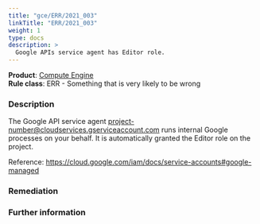 ```yaml
---
title: "gce/ERR/2021_003"
linkTitle: "ERR/2021_003"
weight: 1
type: docs
description: >
  Google APIs service agent has Editor role.
---
```


**Product**: [Compute Engine](https://cloud.google.com/compute)\
**Rule class**: ERR - Something that is very likely to be wrong

### Description


The Google API service agent project-number@cloudservices.gserviceaccount.com
runs internal Google processes on your behalf. It is automatically granted the
Editor role on the project.

Reference: https://cloud.google.com/iam/docs/service-accounts#google-managed

### Remediation

### Further information

